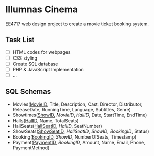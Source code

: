 # Illumnas Cinema
EE4717 web design project to create a movie ticket booking system.

## Task List
- [ ] HTML codes for webpages
- [ ] CSS styling
- [ ] Create SQL database
- [ ] PHP & JavaScript Implementation
- [ ] ...

## SQL Schemas
* Movies(<ins>MovieID</ins>, Title, Description, Cast, Director, Distributor, ReleaseDate, RunningTime, Language, Subtitles, Genre)
* Showtimes(<ins>ShowID</ins>, *MovieID*, *HallID*, Date, StartTime, EndTime)
* Halls(<ins>HallID</ins>, Name, TotalSeats)
* HallSeats(<ins>HallSeatID</ins>, *HallID*, SeatNumber)
* ShowSeats(<ins>ShowSeatID</ins>, *HallSeatID*, *ShowID*, *BookingID*, Status)
* Booking(<ins>BookingID</ins>, *ShowID*, NumberOfSeats, Timestamp)
* Payment(<ins>PaymentID</ins>, *BookingID*, Amount, Name, Email, Phone, PaymentMethod)